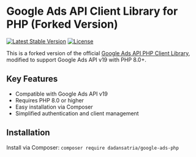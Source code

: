 # Google Ads API Client Library for PHP (Forked Version)

[![Latest Stable Version](https://img.shields.io/packagist/v/dadansatria/google-ads-php.svg)](https://packagist.org/packages/dadansatria/google-ads-php)
[![License](https://poser.pugx.org/dadansatria/google-ads-php/license.svg)](https://packagist.org/packages/dadansatria/google-ads-php)

This is a forked version of the official [Google Ads API PHP Client Library](https://github.com/googleads/google-ads-php), modified to support Google Ads API v19 with PHP 8.0+.

## Key Features
- Compatible with Google Ads API v19
- Requires PHP 8.0 or higher
- Easy installation via Composer
- Simplified authentication and client management

## Installation
Install via Composer:
```composer require dadansatria/google-ads-php```